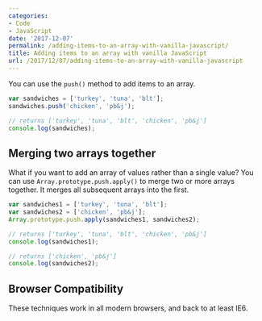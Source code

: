 ```yaml
---
categories:
- Code
- JavaScript
date: '2017-12-07'
permalink: /adding-items-to-an-array-with-vanilla-javascript/
title: Adding items to an array with vanilla JavaScript
url: /2017/12/07/adding-items-to-an-array-with-vanilla-javascript
---
```


You can use the `push()` method to add items to an array.

```javascript
var sandwiches = ['turkey', 'tuna', 'blt'];
sandwiches.push('chicken', 'pb&j');

// returns ['turkey', 'tuna', 'blt', 'chicken', 'pb&j']
console.log(sandwiches);
```

## Merging two arrays together

What if you want to add an array of values rather than a single value? You can use `Array.prototype.push.apply()` to merge two or more arrays together. It merges all subsequent arrays into the first.

```javascript
var sandwiches1 = ['turkey', 'tuna', 'blt'];
var sandwiches2 = ['chicken', 'pb&j'];
Array.prototype.push.apply(sandwiches1, sandwiches2);

// returns ['turkey', 'tuna', 'blt', 'chicken', 'pb&j']
console.log(sandwiches1);

// returns ['chicken', 'pb&j']
console.log(sandwiches2);
```

## Browser Compatibility

These techniques work in all modern browsers, and back to at least IE6.